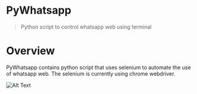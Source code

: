 # PyWhatsapp
> Python script to control whatsapp web using terminal

# Overview
PyWhatsapp contains python script that uses selenium to automate the use of whatsapp web.
The selenium is currently using chrome webdriver.

![Alt Text](https://res.cloudinary.com/ankurj/image/upload/v1508597411/Peek_2017-10-21_19-58_tfpr7i.gif)
